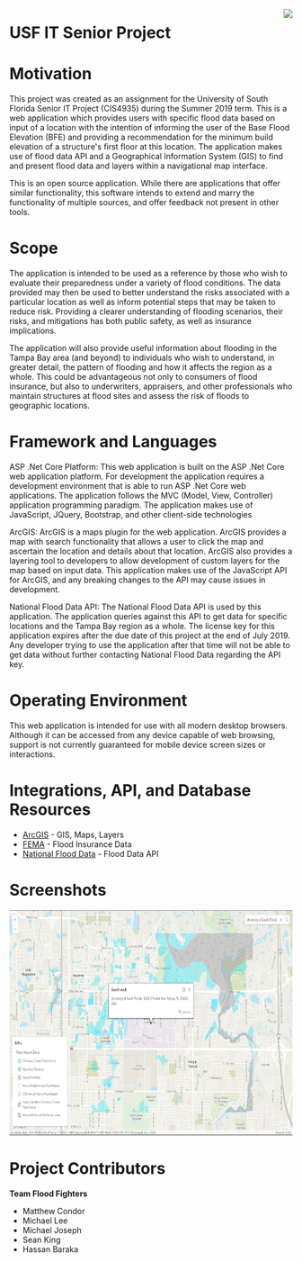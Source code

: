 <a target="_blank" href="https://www.usf.edu/it"><img align="right" src="https://cdn.usf.edu/_resources/images/v3/global/png/logo-classic-stacked.png"></a>
# USF IT Senior Project

# Motivation 
This project was created as an assignment for the University of South Florida Senior IT Project (CIS4935) during the Summer 2019 term. This is a web application which provides users with specific flood data based on input of a location with the intention of informing the user of the Base Flood Elevation (BFE) and providing a recommendation for the minimum  build elevation of a structure's first floor at this location. The application makes use of flood data API and a Geographical Information System (GIS) to find and present flood data and layers within a navigational map interface.  

This is an open source application. While there are applications that offer similar functionality, this software intends to extend and marry the functionality of multiple sources, and offer feedback not present in other tools. 

# Scope
The application is intended to be used as a reference by those who wish to evaluate their preparedness under a variety of flood conditions. The data provided may then be used to better understand the risks associated with a particular location as well as inform potential steps that may be taken to reduce risk. Providing a clearer understanding of flooding scenarios, their risks, and mitigations has both public safety, as well as insurance implications.

The application will also provide useful information about flooding in the Tampa Bay area (and beyond) to individuals who wish to understand, in greater detail, the pattern of flooding and how it affects the region as a whole. This could be advantageous not only to consumers of flood insurance, but also to underwriters, appraisers, and other professionals who maintain structures at flood sites and assess the risk of floods to geographic locations. 

# Framework and Languages
ASP .Net Core Platform:  This web application is built on the ASP .Net Core web application platform.  For development the application requires a development environment that is able to run ASP .Net Core web applications. The application follows the MVC (Model, View, Controller) application programming paradigm. The application makes use of JavaScript, JQuery, Bootstrap, and other client-side technologies

ArcGIS: ArcGIS is a maps plugin for the web application. ArcGIS provides a map with search functionality that allows a user to click the map and ascertain the location and details about that location. ArcGIS also provides a layering tool to developers to allow development of custom layers for the map based on input data. This application makes use of the JavaScript API for ArcGIS, and any breaking changes to the API may cause issues in development. 

National Flood Data API:  The National Flood Data API is used by this application. The application queries against this API to get data for specific locations and the Tampa Bay region as a whole. The license key for this application expires after the due date of this project at the end of July 2019. Any developer trying to use the application after that time will not be able to get data without further contacting National Flood Data regarding the API key. 

# Operating Environment
This web application is intended for use with all modern desktop browsers. Although it can be accessed from any device capable of web browsing, support is not currently guaranteed for mobile device screen sizes or interactions.

# Integrations, API, and Database Resources
- <a href="https://developers.arcgis.com/" target="_blank">ArcGIS</a> - GIS, Maps, Layers
- <a href="https://www.fema.gov/flood-insurance-rate-map-firm" target="_blank">FEMA</a> - Flood Insurance Data
- <a href="http://nationalflooddata.com/flood/floodapi/" target="_blank">National Flood Data</a> - Flood Data API

# Screenshots
<img width="800" height="400" src="https://github.com/mcondorusf/SeniorProjectIT/blob/master/usf_flood_data.PNG?raw=true">



# Project Contributors
**Team Flood Fighters**
- Matthew Condor
- Michael Lee
- Michael Joseph
- Sean King
- Hassan Baraka
